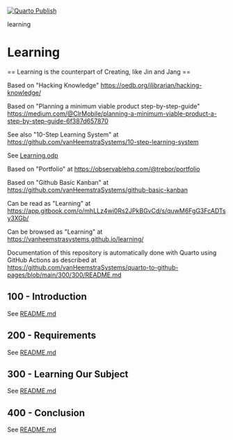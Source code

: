 [![Quarto Publish](https://github.com/vanHeemstraSystems/learning/actions/workflows/publish.yml/badge.svg)](https://github.com/vanHeemstraSystems/learning/actions/workflows/publish.yml)

learning
# Learning

== Learning is the counterpart of Creating, like Jin and Jang ==

Based on "Hacking Knowledge" https://oedb.org/ilibrarian/hacking-knowledge/

Based on "Planning a minimum viable product step-by-step-guide" https://medium.com/@ClrMobile/planning-a-minimum-viable-product-a-step-by-step-guide-6f387d657870

See also "10-Step Learning System" at https://github.com/vanHeemstraSystems/10-step-learning-system

See [Learning.odp](https://github.com/vanHeemstraSystems/learning/files/10464774/Learning.odp)

Based on "Portfolio" at https://observablehq.com/@trebor/portfolio

Based on "Github Basic Kanban" at https://github.com/vanHeemstraSystems/github-basic-kanban

Can be read as "Learning" at https://app.gitbook.com/o/mhLLz4wi0Rs2JPkBGvCd/s/quwM6FgG3FcADTsy3XGb/

Can be browsed as "Learning" at https://vanheemstrasystems.github.io/learning/

Documentation of this repository is automatically done with Quarto using GitHub Actions as described at https://github.com/vanHeemstraSystems/quarto-to-github-pages/blob/main/300/300/README.md

## 100 - Introduction

See [README.md](./100/README.md)

## 200 - Requirements

See [README.md](./200/README.md)

## 300 - Learning Our Subject

See [README.md](./300/README.md)

## 400 - Conclusion

See [README.md](./400/README.md)
